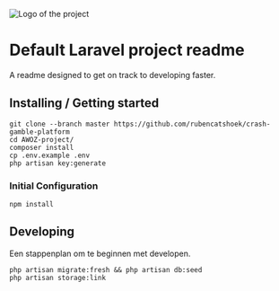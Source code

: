 ![Logo of the project](https://raw.githubusercontent.com/jehna/readme-best-practices/master/sample-logo.png)

# Default Laravel project readme
A readme designed to get on track to developing faster.

## Installing / Getting started

```
git clone --branch master https://github.com/rubencatshoek/crash-gamble-platform
cd AWOZ-project/
composer install
cp .env.example .env
php artisan key:generate
```

### Initial Configuration

```
npm install
```

## Developing

Een stappenplan om te beginnen met developen.

```
php artisan migrate:fresh && php artisan db:seed
php artisan storage:link
```
